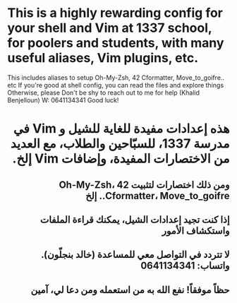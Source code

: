 # This is a highly rewarding config for your shell and Vim at 1337 school, for poolers and students, with many useful aliases, Vim plugins, etc.

This includes aliases to setup Oh-My-Zsh, 42 Cformatter, Move_to_goifre.. etc
If you're good at shell config, you can read the files and explore things
Otherwise, please Don't be shy to reach out to me for help (Khalid Benjelloun) W: 0641134341
Good luck!

<div dir="rtl">

# هذه إعدادات مفيدة للغاية للشيل و Vim في مدرسة 1337، للسبّاحين والطلاب، مع العديد من الاختصارات المفيدة، وإضافات Vim إلخ.

## ومن ذلك اختصارات لتثبيت Oh-My-Zsh، 42 Cformatter، Move_to_goifre.. إلخ
## إذا كنت تجيد إعدادات الشيل، يمكنك قراءة الملفات واستكشاف الأمور
## لا تتردد في التواصل معي للمساعدة (خالد بنجلّون). واتساب: 0641134341
## حظاً موفقاً! نفع الله به من استعمله ومن دعا لي، آمين

</div>
